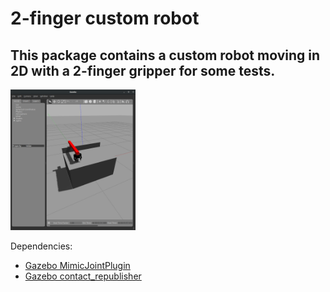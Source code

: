 # 2-finger custom robot

## This package contains a custom robot moving in 2D with a 2-finger gripper for some tests.

<img src="imgs/custom_robot.png" width="200"/>

Dependencies:

- [Gazebo MimicJointPlugin](https://github.com/roboticsgroup/roboticsgroup_upatras_gazebo_plugins)
- [Gazebo contact_republisher](https://github.com/wonwon0/gazebo_contact_republisher)
